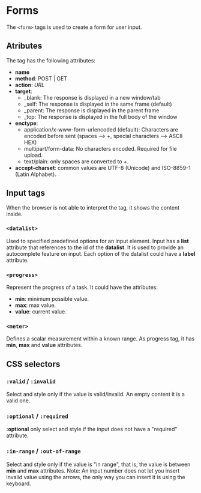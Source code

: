 # Forms
The `<form>` tags is used to create a form for user input.
## Atributes
The tag has the following attributes:
* **name**
* **method**: POST | GET
* **action**: *URL*
* **target**:
  * _blank: The response is displayed in a new window/tab
  * _self: The response is displayed in the same frame (default)
  * _parent: The response is displayed in the parent frame
  * _top: The response is displayed in the full body of the window
* **enctype**:
  * application/x-www-form-urlencoded (default): Characters are encoded before sent (spaces --> +, special characters --> ASCII HEX)
  * multipart/form-data: No characters encoded. Required for file upload.
  * text/plain: only spaces are converted to +.
* **accept-charset**: common values are UTF-8 (Unicode) and ISO-8859-1 (Latin Alphabet).

## Input tags
When the browser is not able to interpret the tag, it shows the content inside.

### `<datalist>`
Used to specified predefined options for an input element.
Input has a **list** attribute that references to the id of the **datalist**. It is used to provide an autocomplete feature on input.
Each option of the datalist could have a **label** attribute.

### `<progress>`
Represent the progress of a task. It could have the attributes:
* **min**: minimum possible value.
* **max**: max value.
* **value**: current value.

### `<meter>`
Defines a scalar measurement within a known range.
As progress tag, it has **min**, **max** and **value** attributes.

## CSS selectors
### `:valid` / `:invalid`
Select and style only if the value is valid/invalid. An empty content it is a valid one.
### `:optional` / `:required`
**:optional** only select and style if the input does not have a "required" attribute.

### `:in-range` / `:out-of-range`
Select and style only if the value is "in range", that is, the value is between **min** and **max** attributes. Note: An input number does not let you insert invalid value using the arrows, the only way you can insert it is using the keyboard.
